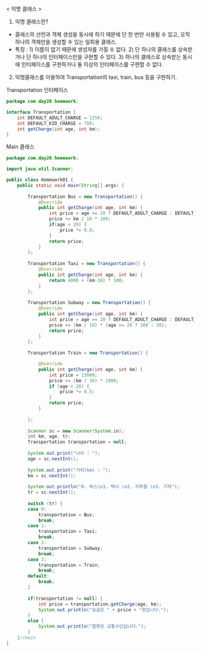 < 익명 클래스 >

1. 익명 클래스란?
- 클래스의 선언과 객체 생성을 동시에 하기 때문에 단 한 번만 사용될 수 있고, 오직 하나의 객체만을 생성할 수 있는 일회용 클래스.
- 특징 : 
       1) 이름이 없기 때문에 생성자를 가질 수 없다.
       2) 단 하나의 클래스를 상속받거나 단 하나의 인터페이스만을 구현할 수 있다.
       3) 하나의 클래스로 상속받는 동시에 인터페이스를 구현하거나 둘 이상의 인터페이스를 구현할 수 없다.

2. 익명클래스를 이용하여 Transportation의 taxi, train, bus 등을 구현하기.

Transportation 인터페이스

```java
package com.day20.homework;

interface Transportation {
	int DEFAULT_ADULT_CHARGE = 1250;
	int DEFAULT_KID_CHARGE = 700;
	int getCharge(int age, int km);
}

```

Main 클래스

```java
package com.day20.homework;

import java.util.Scanner;

public class Homework01 {
	public static void main(String[] args) {
		
		Transportation Bus = new Transportation() {
			@Override
			public int getCharge(int age, int km) {
				int price = age >= 20 ? DEFAULT_ADULT_CHARGE : DEFAULT_KID_CHARGE;
				price += km / 10 * 100;
				if(age < 20) {
					price *= 0.8;
				}
				return price;
			}
		}; 
		
		Transportation Taxi = new Transportation() {
			@Override
			public int getCharge(int age, int km) {
				return 4000 + (km-10) * 100;
			}
		};
		
		Transportation Subway = new Transportation() {
			@Override
			public int getCharge(int age, int km) {
				int price = age >= 20 ? DEFAULT_ADULT_CHARGE : DEFAULT_KID_CHARGE;
				price += (km / 10) * (age >= 20 ? 100 : 50);
				return price;
			}
		};
		
		Transportation Train = new Transportation() {

			@Override
			public int getCharge(int age, int km) {
				int price = 15000;
				price += (km / 30) * 1000;
				if (age < 20) {
					price *= 0.5;
				}
				return price;
			}
			
		};
		
		Scanner sc = new Scanner(System.in);
		int km, age, tr;
		Transportation transportation = null;
		
		System.out.print("나이 : ");
		age = sc.nextInt();
		
		System.out.print("거리(km) : ");
		km = sc.nextInt();
		
		System.out.println("0. 버스\n1. 택시 \n2. 지하철 \n3. 기차");
		tr = sc.nextInt();
		
		switch (tr) {
		case 0:
			transportation = Bus;
			break;
		case 1:
			transportation = Taxi;
			break;
		case 2:
			transportation = Subway;
			break;
		case 3:
			transportation = Train;
			break;
		default:
			break;
		}
		
		if(transportation != null) {
			int price = transportation.getCharge(age, km);
			System.out.println("요금은 " + price + "원입니다.");
		}
		else {
			System.out.println("잘못된 교통수단입니다.");
		}
	}//main
}

```
